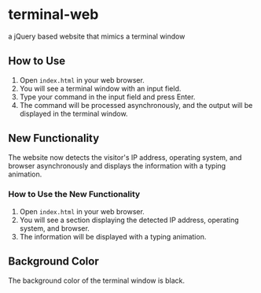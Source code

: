 # terminal-web
a jQuery based website that mimics a terminal window 

## How to Use

1. Open `index.html` in your web browser.
2. You will see a terminal window with an input field.
3. Type your command in the input field and press Enter.
4. The command will be processed asynchronously, and the output will be displayed in the terminal window.

## New Functionality

The website now detects the visitor's IP address, operating system, and browser asynchronously and displays the information with a typing animation.

### How to Use the New Functionality

1. Open `index.html` in your web browser.
2. You will see a section displaying the detected IP address, operating system, and browser.
3. The information will be displayed with a typing animation.

## Background Color

The background color of the terminal window is black.
